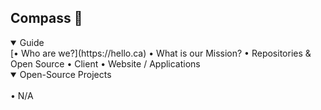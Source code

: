 ## Compass 🧭

<details open>
<summary>Guide</summary>
  [• Who are we?](https://hello.ca)
  • What is our Mission?
  • Repositories & Open Source
  • Client
  • Website / Applications
</details>
<details open>
<summary>Open-Source Projects</summary>
<br>
  • N/A
</details>
<!--

**Here are some ideas to get you started:**

🙋‍♀️ A short introduction - what is your organization all about?
🌈 Contribution guidelines - how can the community get involved?
👩‍💻 Useful resources - where can the community find your docs? Is there anything else the community should know?
🍿 Fun facts - what does your team eat for breakfast?
🧙 Remember, you can do mighty things with the power of [Markdown](https://docs.github.com/github/writing-on-github/getting-started-with-writing-and-formatting-on-github/basic-writing-and-formatting-syntax)
-->
